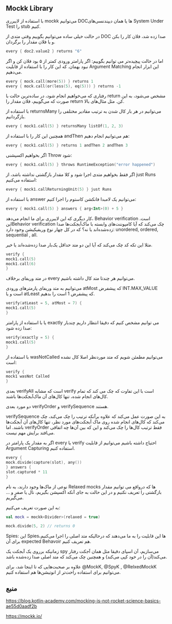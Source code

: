 Mockk Library
---

با استفاده از لایبرری mockk می‌توانیم DOCها یا همان دیپندنسی‌های System Under Test را stub کنیم.

در حالت خیلی ساده می‌توانیم بگوییم وقتی متدی از DOC صدا زده شد، فلان کار را بکن و یا فلان مقدار را برگردان.

```kotlin
every { doc2.value2 } returns "6"
```
اما در حالت پیچیده‌تر می توانیم بگوییم: اگر پارامتر ورودی کمتر از ۵ بود فلان کن و اگر نبود بهمان. که این کار را با استفاده از قابلیت Argument Matching این ابزار انجام می‌دهیم.


```kotlin
every { mock.call(more(5)) } returns 1
every { mock.call(or(less(5), eq(5))) } returns -1
```

رفتاری که می‌خواهیم انجام شود، در ساده‌ترین حالت با return مشخص می‌شود، به این صورت که می‌گوییم، فلان مقدار را return کن. مثل مثال‌های بالا.

با استفاده از returnsMany می‌توانیم در هر بار کال شدن به ترتیب مقادیر مختلفی را بازگردانیم.

```kotlin
every { mock1.call(5) } returnsMany listOf(1, 2, 3)
```

همچنین این کار را با استفاده از andThen هم می‌توانیم انجام دهیم:

```kotlin
every { mock1.call(5) } returns 1 andThen 2 andThen 3
```

اگر بخواهیم اکسپشنی Throw شود:

```kotlin
every { mock1.call(5) } throws RuntimeException("error happened")
```

اگر فقط بخواهیم متدی اجرا شود و کلا مقدار بازگشتی نداشته باشد، از just Runs استفاده می‌کنیم:

```kotlin
every { mock1.callReturningUnit(5) } just Runs
```

با استفاده از answer می‌توانیم یک لامبدا فانکشن کاستوم را اجرا کنیم:

```kotlin
every { mock1.call(5) } answers { arg<Int>(0) + 5 }
```

کار دیگری که این لایبرری برای ما انجام می‌دهد، Behavior verification است.
‌اینBehavior verification چک می‌کند که آیا کامپوننت‌های وابسته با ماک‌آبجکت‌ها صدا زده‌شده‌اند یا نه؟
که در کل چهار نوع وریفیکیشن وجود دارد: unordered, ordered, sequential , all.

مثلا این تکه کد چک می‌کند که آیا این دو متد حداقل یک‌بار صدا زده‌شده‌اند یا خیر.

```kotlin
verify {
mock1.call(5)
mock1.call(6)
}
```
در متد وریفای برخلاف every می‌توانیم هر چندتا متد کال داشته باشیم.

می‌توانیم به متد وریفای پارمتر‌های ورودی atMost که پیشفرض INT.MAX_VALUE است و یا atLeast که پیشفرض 1 است را بدهیم.

```kotlin
verify(atLeast = 5, atMost = 7) {
mock1.call(5)
}
```

یا با استفاده از پارامتر exactly می توانیم مشخص کنیم که دقیقا انتظار داریم چندبار صدا زده شود:

```kotlin
verify(exactly = 5) {
mock1.call(5)
}
```

با استفاده از wasNotCalled می‌توانیم مطمئن شویم که متد موردنظر اصلا کال نشده است:

```kotlin
verify {
mock1 wasNot Called
}
```

بعدی verifyAll است که مشابه verify است با این تفاوت که چک می کند که تمام کال‌های انجام شده، تنها کال‌های آن ماک‌آبجکت‌ها باشند.

دو مورد بعدی verifyOrder و verifySequence هستند.

verifySequence به این صورت عمل می‌کند که علاوه برآنکه ترتیب را چک می‌کند، چک می‌کند که کال‌های انجام شده روی ماک آبجکت‌های مورد نظر، تنها کال‌های آن آبجکت‌ها باشند. اما verifyOrder فقط ترتیب کال‌ها را چک می‌کند و این که بین آن‌ها چه اتفاقی می‌افتد برایش مهم نیست.



اگر به مقدار یک پارامتر در every یا verify احتیاج داشته باشیم می‌توانیم از قابلیت Argument Capturing استفاده کنیم.

```kotlin
every {
mock.divide(capture(slot), any())
} answers {
slot.captured * 11
}
```

نوعی از ماک‌ها وجود دارند، به نام Relaxed mocks ها که درواقع می توانیم مقدار بازگشتی را تعریف نکنیم و در این حالت به جای آنکه اکسپشن بگیریم، نال یا صفر و ... می‌گیریم.

به این صورت تعریف می‌کنیم:

```kotlin
val mock = mockk<Divider>(relaxed = true)

mock.divide(5, 2) // returns 0
```


Spies:
این Spies‌ها این قابلیت را به ما می‌دهند که درحالیکه متد اصلی را اجرا می‌کنیم، برای آن expected Behavoir هم تعریف کنیم.

زمانیکه برروی یک آبجکت یک spy می‌سازیم، آن اسپای دقیقا مثل همان آجکت رفتار می‌کند(آن را در خود کپی می‌کند) و همچنین چک می‌کند که متد اصلی صدا زده‌شده باشد.



علاوه بر صحبت‌هایی که تا اینجا شد، برای @MockK, @SpyK , @RelxedMockK می‌توانیم برای استفاده راحت‌تر از انوتیشن‌ها هم استفاده کنیم.



منبع
---

https://blog.kotlin-academy.com/mocking-is-not-rocket-science-basics-ae55d0aadf2b

https://mockk.io/

